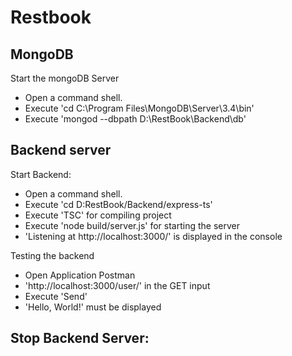 # Restbook

## MongoDB

Start the mongoDB Server
- Open a command shell.
- Execute 'cd C:\Program Files\MongoDB\Server\3.4\bin'
- Execute 'mongod --dbpath D:\RestBook\Backend\db'

## Backend server

Start Backend:
- Open a command shell.
- Execute 'cd D:RestBook/Backend/express-ts'
- Execute 'TSC' for compiling project
- Execute 'node build/server.js' for starting the server
- 'Listening at http://localhost:3000/' is displayed in the console

Testing the backend
- Open Application Postman
- 'http://localhost:3000/user/' in the GET input
- Execute 'Send'
- 'Hello, World!' must be displayed

Stop Backend Server:
-